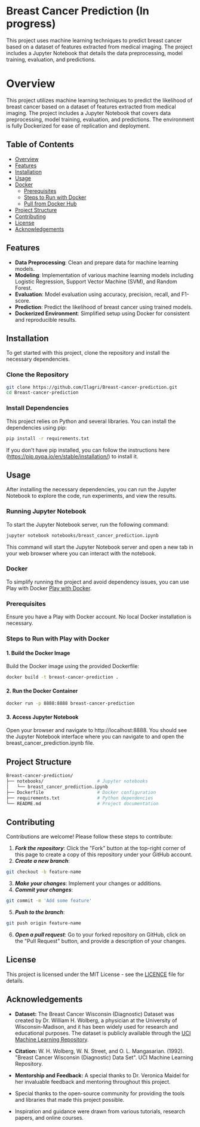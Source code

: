 # Breast Cancer Prediction (In progress)
This project uses machine learning techniques to predict breast cancer based on a dataset of features extracted from medical imaging. The project includes a Jupyter Notebook that details the data preprocessing, model training, evaluation, and predictions.

# Overview

This project utilizes machine learning techniques to predict the likelihood of breast cancer based on a dataset of features extracted from medical imaging. The project includes a Jupyter Notebook that covers data preprocessing, model training, evaluation, and predictions. The environment is fully Dockerized for ease of replication and deployment.

## Table of Contents
- [Overview](#overview)
- [Features](#features)
- [Installation](#installation)
- [Usage](#usage)
- [Docker](#docker)
  - [Prerequisites](#prerequisites)
  - [Steps to Run with Docker](#steps-to-run-with-docker)
  - [Pull from Docker Hub](#pull-from-docker-hub)
- [Project Structure](#project-structure)
- [Contributing](#contributing)
- [License](#license)
- [Acknowledgements](#acknowledgements)

## Features

- **Data Preprocessing**: Clean and prepare data for machine learning models.
- **Modeling**: Implementation of various machine learning models including Logistic Regression, Support Vector Machine (SVM), and Random Forest.
- **Evaluation**: Model evaluation using accuracy, precision, recall, and F1-score.
- **Prediction**: Predict the likelihood of breast cancer using trained models.
- **Dockerized Environment**: Simplified setup using Docker for consistent and reproducible results.

## Installation

To get started with this project, clone the repository and install the necessary dependencies.

### Clone the Repository

```bash
git clone https://github.com/Ilagri/Breast-cancer-prediction.git
cd Breast-cancer-prediction
```

### Install Dependencies

This project relies on Python and several libraries. You can install the dependencies using pip:

```bash
pip install -r requirements.txt
```

If you don't have pip installed, you can follow the instructions here (https://pip.pypa.io/en/stable/installation/) to install it.

## Usage

After installing the necessary dependencies, you can run the Jupyter Notebook to explore the code, run experiments, and view the results.

### Running Jupyter Notebook
To start the Jupyter Notebook server, run the following command:

```bash
jupyter notebook notebooks/breast_cancer_prediction.ipynb
```

This command will start the Jupyter Notebook server and open a new tab in your web browser where you can interact with the notebook.

### Docker
To simplify running the project and avoid dependency issues, you can use Play with Docker [Play with Docker](https://labs.play-with-docker.com/).

### Prerequisites
Ensure you have a Play with Docker account. No local Docker installation is necessary.

### Steps to Run with Play with Docker

#### 1. Build the Docker Image
Build the Docker image using the provided Dockerfile:

```bash
docker build -t breast-cancer-prediction .
```
#### 2. Run the Docker Container
```bash
docker run -p 8888:8888 breast-cancer-prediction
```
#### 3. Access Jupyter Notebook
Open your browser and navigate to http://localhost:8888. You should see the Jupyter Notebook interface where you can navigate to and open the breast_cancer_prediction.ipynb file.

## Project Structure
```bash
Breast-cancer-prediction/
├── notebooks/                    # Jupyter notebooks
│   └── breast_cancer_prediction.ipynb
├── Dockerfile                    # Docker configuration
├── requirements.txt              # Python dependencies
└── README.md                     # Project documentation
```

## Contributing
Contributions are welcome! Please follow these steps to contribute:

1. ***Fork the repository***: Click the "Fork" button at the top-right corner of this page to create a copy of this repository under your GitHub account.
2. ***Create a new branch***:
  ```bash
  git checkout -b feature-name
  ```
3. ***Make your changes***: Implement your changes or additions.
4. ***Commit your changes***:
  ```bash
  git commit -m 'Add some feature'
  ```
5. ***Push to the branch***:
  ```bash
  git push origin feature-name
  ```
6. ***Open a pull request***: Go to your forked repository on GitHub, click on the "Pull Request" button, and provide a description of your changes.

## License
This project is licensed under the MIT License - see the [LICENCE](https://github.com/Ilagri/Breast-cancer-prediction/blob/main/LICENSE) file for details.

## Acknowledgements

- **Dataset:** The Breast Cancer Wisconsin (Diagnostic) Dataset was created by Dr. William H. Wolberg, a physician at the University of Wisconsin-Madison, and it has been widely used for research and educational purposes. The dataset is publicly available through the [UCI Machine Learning Repository](https://archive.ics.uci.edu/ml/datasets/Breast+Cancer+Wisconsin+%28Diagnostic%29).
- **Citation:** W. H. Wolberg, W. N. Street, and O. L. Mangasarian. (1992). "Breast Cancer Wisconsin (Diagnostic) Data Set". UCI Machine Learning Repository.

- **Mentorship and Feedback:** A special thanks to Dr. Veronica Maidel for her invaluable feedback and mentoring throughout this project.

- Special thanks to the open-source community for providing the tools and libraries that made this project possible.
- Inspiration and guidance were drawn from various tutorials, research papers, and online courses.

